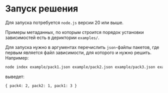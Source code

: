 # Запуск решения

Для запуска потребуется `node.js` версии 20 или выше.

Примеры метаданных, по которым строится порядок установки зависимостей есть в дериктории `examples/`.

Для запуска нужно в аргументах перечислить `json`-файлы пакетов, где первым является файл зависимости, для которого и нужно решить. Например:
```bash
node index example/pack1.json example/pack2.json example/pack3.json example/pack4.json
```
выведет:
```
{ pack4: 2, pack2: 1, pack1: 3 }
```
